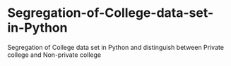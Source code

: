 # Segregation-of-College-data-set-in-Python
Segregation of College data set in Python and distinguish between Private college and Non-private college 
